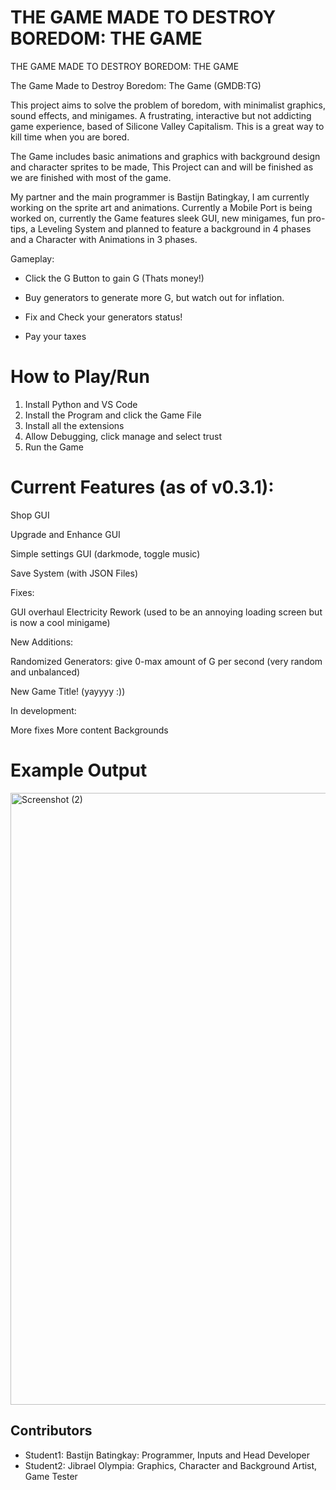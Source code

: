 # THE GAME MADE TO DESTROY BOREDOM: THE GAME

THE GAME MADE TO DESTROY BOREDOM: THE GAME

The Game Made to Destroy Boredom: The Game (GMDB:TG)


 

This project aims to solve the problem of boredom, with minimalist graphics, sound effects, and minigames. A frustrating, interactive but not addicting game experience, based of Silicone Valley Capitalism. This is a great way to kill time when you are bored.



The Game includes basic animations and graphics with background design and character sprites to be made, This Project can and will be finished as we are finished with most of the game.



My partner and the main programmer is Bastijn Batingkay, I am currently working on the sprite art and animations. Currently a Mobile Port is being worked on, currently the Game features sleek GUI, new minigames, fun pro-tips, a Leveling System and planned to feature a background in 4 phases and a Character with Animations in 3 phases.



 Gameplay:



- Click the G Button to gain G (Thats money!)



- Buy generators to generate more G, but watch out for inflation.



- Fix and Check your generators status!



- Pay your taxes

# How to Play/Run

1. Install Python and VS Code
2. Install the Program and click the Game File
3. Install all the extensions
4. Allow Debugging, click manage and select trust
5. Run the Game

  
# Current Features (as of v0.3.1):

Shop GUI

Upgrade and Enhance GUI

Simple settings GUI (darkmode, toggle music)

Save System (with JSON Files)


Fixes:

GUI overhaul
Electricity Rework
(used to be an annoying loading screen but is now a cool minigame)


New Additions: 

Randomized Generators: give 0-max amount of G per second (very random and unbalanced)

New Game Title! (yayyyy :))


In development:

More fixes
More content
Backgrounds

# Example Output



<img width="1920" height="979" alt="Screenshot (2)" src="https://github.com/user-attachments/assets/c3e420fb-3981-464f-9ab8-2a53557d94b0" />











## Contributors

- Student1: Bastijn Batingkay: Programmer, Inputs and Head Developer
- Student2: Jibrael Olympia: Graphics, Character and Background Artist, Game Tester



